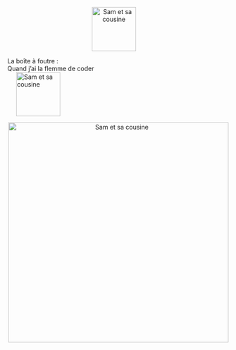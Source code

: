 <p align="center" style="display: flex; justify-content: center; align-items: center;">
    <img src="https://i.pinimg.com/originals/43/c2/67/43c267e52522227083f5d46042106a4c.gif" alt="Sam et sa cousine" style="width: 100px; height: 100px; margin-right: 20px;">
    <div>
      La boîte à foutre : <br>
      Quand j’ai la flemme de coder
    </div>
    <img src="https://i.pinimg.com/originals/22/68/ad/2268ad9881b97a5b46c4660265953d9e.gif" alt="Sam et sa cousine" style="width: 100px; height: 100px; margin-left: 20px;">
</p>

<div align="center">
  <img src="https://i.pinimg.com/736x/7c/9e/3a/7c9e3a63c855081eb56af18c576d1973.jpg" alt="Sam et sa cousine" style="width:500px; height:500px;"
</div>